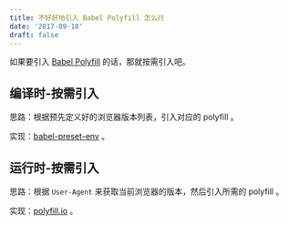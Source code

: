```yaml
---
title: 不好好地引入 Babel Polyfill 怎么行
date: '2017-09-18'
draft: false
---
```


如果要引入 [Babel Polyfill](https://babeljs.io/docs/usage/polyfill/) 的话，那就按需引入吧。


## 编译时-按需引入
思路：根据预先定义好的浏览器版本列表，引入对应的 polyfill 。

实现：[babel-preset-env](https://github.com/babel/babel-preset-env) 。


## 运行时-按需引入

思路：根据 `User-Agent` 来获取当前浏览器的版本，然后引入所需的 polyfill 。

实现：[polyfill.io](polyfill.io) 。
